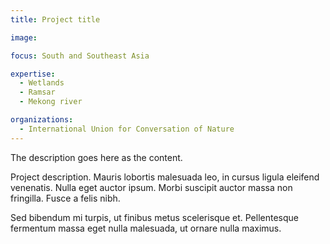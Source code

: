 ```yaml
---
title: Project title

image: 

focus: South and Southeast Asia

expertise:
  - Wetlands
  - Ramsar
  - Mekong river

organizations:
  - International Union for Conversation of Nature
---
```

The description goes here as the content.

Project description. Mauris lobortis malesuada leo, in cursus ligula eleifend venenatis. Nulla eget auctor ipsum. Morbi suscipit auctor massa non fringilla. Fusce a felis nibh.

Sed bibendum mi turpis, ut finibus metus scelerisque et. Pellentesque fermentum massa eget nulla malesuada, ut ornare nulla maximus.